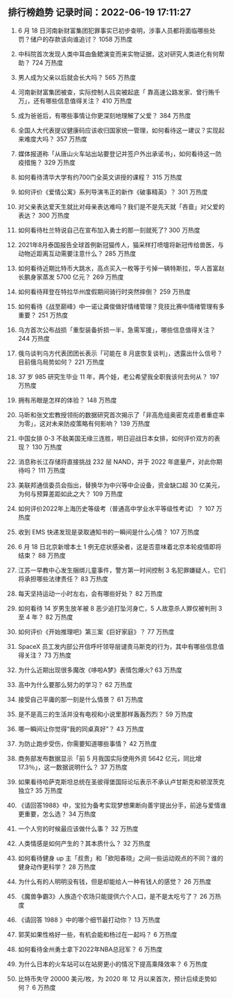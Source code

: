 
## 排行榜趋势 记录时间：2022-06-19 17:11:27
  
  1. 6 月 18 日河南新财富集团犯罪事实已初步查明，涉事人员都将面临哪些处罚？储户的存款该向谁追讨？ 1058 万热度
    
  2. 中科院首次发现人类中耳由鱼鳃演变而来实物证据，这对研究人类进化有何帮助？ 724 万热度
    
  3. 男人成为父亲以后就会长大吗？ 565 万热度
    
  4. 河南新财富集团被查，实际控制人吕奕被起底「 靠高速公路发家、曾行贿千万」，还有哪些信息值得关注？ 410 万热度
    
  5. 成为爸爸后，有哪些事情让你更深刻地理解了父爱？ 384 万热度
    
  6. 全国人大代表提议健康码应该收归国家统一管理，如何看待这一建议？实现起来难度大吗？ 357 万热度
    
  7. 媒体报道称「从唐山火车站出站要登记并签户外出承诺书」，如何看待这一防疫措施？ 329 万热度
    
  8. 如何看待清华大学有约700门全英文讲授的课程？ 315 万热度
    
  9. 如何评价《爱情公寓》系列导演韦正的新作《破事精英》？ 301 万热度
    
  10. 对父亲表达爱天生就比对母亲表达难吗？我们是不是先天就「吝啬」对父爱的表达？ 300 万热度
    
  11. 如何看待杜兰特说自己在宣布加入勇士的那一刻就死了? 300 万热度
    
  12. 2021年8月泰国报告全球首例新冠猫传人，猫采样打喷嚏将新冠传给兽医，与动物近距离互动需要注意什么？ 285 万热度
    
  13. 如何看待近期比特币大跳水，高点买入一枚等于亏掉一辆特斯拉，华人首富赵长鹏身家蒸发 5700 亿元？ 269 万热度
    
  14. 如何看待拜登在特拉华州度假期间骑行时突然摔倒？ 259 万热度
    
  15. 如何看待《战至巅峰》中一诺让龚俊做好情绪管理？竞技比赛中情绪管理有多重要？ 251 万热度
    
  16. 乌方首次公布战损「重型装备折损一半，急需军援」，哪些信息值得关注？ 244 万热度
    
  17. 俄乌谈判乌方代表团团长表示「可能在 8 月底恢复谈判」，透露出什么信号？目前俄乌局势如何？ 221 万热度
    
  18. 37 岁 985 研究生毕业 11 年，两个娃，老公希望我全职我该何去何从？ 197 万热度
    
  19. 拥有吊眼是怎样的体验？ 148 万热度
    
  20. 马昕和张文宏教授领衔的数据研究首次揭示了「非高危组奥密克戎患者重症率为零」，这对未来防疫策略有何影响？ 139 万热度
    
  21. 中国女排 0-3 不敌美国无缘三连胜，明日迎战日本女排，如何评价双方的表现？ 130 万热度
    
  22. 消息称长江存储将直接挑战 232 层 NAND，并于 2022 年底量产，对此你期待吗？ 111 万热度
    
  23. 美联邦通信委员会指出，替换华为中兴等中企设备，资金缺口超 30 亿美元，为何与预算差距如此之大？ 109 万热度
    
  24. 如何评价2022年上海历史等级考（普通高中学业水平等级性考试）？ 107 万热度
    
  25. 收到 EMS 快递发现是录取通知书的一瞬间是什么心情？ 107 万热度
    
  26. 6 月 18 日北京新增本土 1 例无症状感染者，这是否意味着北京本轮疫情即将结束？ 88 万热度
    
  27. 江苏一早教中心发生捆绑儿童事件，警方第一时间控制  3 名犯罪嫌疑人，它们将承担哪些法律责任？ 83 万热度
    
  28. 每天坚持运动一小时左右，会有哪些好处？ 82 万热度
    
  29. 如何看待 14 岁男生放羊被 8 恶少追打坠河身亡，5 人故意杀人罪仅被判刑 3 至 4 年？ 82 万热度
    
  30. 如何评价《开始推理吧》第三案《巨好家庭》？ 77 万热度
    
  31. SpaceX 员工发内部公开信呼吁领导层谴责马斯克的行为，其中有哪些信息值得关注？ 73 万热度
    
  32. 为什么近期出现很多魔改《哆啦A梦》表情包爆火? 63 万热度
    
  33. 高中为什么要那么努力的学习？ 62 万热度
    
  34. 接受自己平庸的那一刻是什么情景？ 61 万热度
    
  35. 是不是高三的生活并没有电视和小说里那样轰轰烈烈？ 59 万热度
    
  36. 哪一瞬间让你觉得“我的同桌真好”？ 43 万热度
    
  37. 为防止跑步受伤，你需要知道哪些事情？ 42 万热度
    
  38. 商务部发布数据显示「前 5 月我国实际使用外资 5642 亿元，同比增17.3％」，这一数据说明什么？ 37 万热度
    
  39. 如果看待哈萨克斯坦总统在圣彼得堡国际论坛表示不承认卢甘斯克和顿涅茨克独立? 35 万热度
    
  40. 《请回答1988》中，宝拉为备考实现梦想果断向善宇提出分手，前途与爱情谁更重要，怎么选？ 34 万热度
    
  41. 一个人穷的时候最应该做什么事？ 32 万热度
    
  42. 人类情感是如何产生的？其本质什么？ 32 万热度
    
  43. 如何看待健身 up 主「叔贵」和「欧阳春晓」之间一些运动观点的不同？谁的健身动作更科学？ 28 万热度
    
  44. 为什么有的人明明没有钱，但是却能给人一种有钱人的感觉？ 26 万热度
    
  45. 《魔兽争霸3》人族造个农场只能提供六个人口，是不是太吃亏了？ 26 万热度
    
  46. 《请回答 1988 》中的哪个细节最打动你？ 13 万热度
    
  47. 郭芙如果性格好一些，有机会能和杨过在一起吗？ 6 万热度
    
  48. 如何看待金州勇士拿下2022年NBA总冠军？ 6 万热度
    
  49. 为什么日本的火车站可以在站房更小的情况下提高乘降效率？ 6 万热度
    
  50. 比特币失守 20000 美元/枚，为 2020 年 12 月以来首次，预计后续走势如何？ 6 万热度
    
